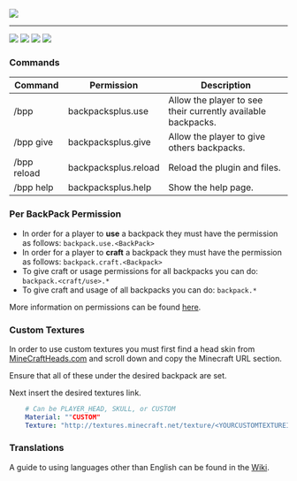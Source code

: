 ![](https://i.imgur.com/fyxcbka.png)

***

[![](https://img.shields.io/github/v/release/CoachLuck/BackPacksPlus?style=for-the-badge)](https://github.com/CoachLuck/BackPacksPlus "![](https://img.shields.io/github/v/release/CoachLuck/BackPacksPlus?style=for-the-badge)") [![](https://img.shields.io/spiget/downloads/82612?style=for-the-badge)](https://www.spigotmc.org/resources/a.82612/)  [![](https://img.shields.io/codacy/grade/c5cc669592e64634a1e070ac2ba6a200?style=for-the-badge)](http://app.codacy.com/manual/CoachLuck/BackPacksPlus/dashboard?bid=19650936 "![](https://img.shields.io/codacy/grade/c5cc669592e64634a1e070ac2ba6a200?style=for-the-badge)") ![](https://img.shields.io/github/issues/CoachLuck/BackPacksPlus?style=for-the-badge)

### Commands
| Command | Permission | Description |
|---|---|---|
|/bpp|backpacksplus.use|Allow the player to see their currently available backpacks.|
|/bpp give <BackPack> <Player> <Amount>|backpacksplus.give|Allow the player to give others backpacks.|
|/bpp reload|backpacksplus.reload|Reload the plugin and files.|
|/bpp help|backpacksplus.help|Show the help page.|

### Per BackPack Permission
- In order for a player to **use** a backpack they must have the permission as follows: `backpack.use.<BackPack>`
- In order for a player to **craft** a backpack they must have the permission as follows: `backpack.craft.<Backpack>`
- To give craft or usage permissions for all backpacks you can do: `backpack.<craft/use>.*`
- To give craft and usage of all backpacks you can do: `backpack.*`

More information on permissions can be found [here](https://github.com/CoachLuck/BackPacksPlus/wiki/Permissions).
### Custom Textures
In order to use custom textures you must first find a head skin from [MineCraftHeads.com](https://minecraft-heads.com/custom-heads/search?searchword=backpack) and scroll down and copy the Minecraft URL section.

Ensure that all of these under the desired backpack are set.

Next insert the desired textures link.
```Yaml
    # Can be PLAYER_HEAD, SKULL, or CUSTOM
    Material: ""CUSTOM"
    Texture: "http://textures.minecraft.net/texture/<YOURCUSTOMTEXTUREID>"
```

### Translations
A guide to using languages other than English can be found in the [Wiki](https://github.com/CoachLuck/BackPacksPlus/wiki/Translations).
